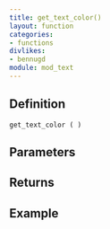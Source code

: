 ```yaml
---
title: get_text_color()
layout: function
categories:
- functions
divlikes:
- bennugd
module: mod_text
---
```


## Definition

    get_text_color ( )

## Parameters

## Returns

## Example
